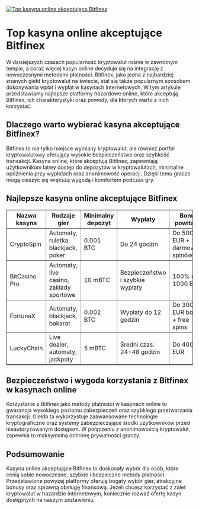 [![Top kasyna online akceptujące Bitfinex](https://123-caf.pages.dev/gitsignup.png)](https://vrmoo.ru/Bt82HjjY)

<h1>Top kasyna online akceptujące Bitfinex</h1> <p>W dzisiejszych czasach popularność kryptowalut rośnie w zawrotnym tempie, a coraz więcej kasyn online decyduje się na integrację z nowoczesnymi metodami płatności. Bitfinex, jako jedna z najbardziej znanych giełd kryptowalut na świecie, stał się także popularnym sposobem dokonywania wpłat i wypłat w kasynach internetowych. W tym artykule przedstawiamy najlepsze platformy hazardowe online, które akceptują Bitfinex, ich charakterystyki oraz powody, dla których warto z nich korzystać.</p>  <h2>Dlaczego warto wybierać kasyna akceptujące Bitfinex?</h2> <p>Bitfinex to nie tylko miejsce wymiany kryptowalut, ale również portfel kryptowalutowy oferujący wysokie bezpieczeństwo oraz szybkość transakcji. Kasyna online, które akceptują Bitfinex, zapewniają użytkownikom łatwy dostęp do depozytów w kryptowalutach, minimalne opóźnienia przy wypłatach oraz anonimowość operacji. Dzięki temu gracze mogą cieszyć się większą wygodą i komfortem podczas gry.</p>  <h2>Najlepsze kasyna online akceptujące Bitfinex</h2> <table border="1" cellpadding="8" cellspacing="0" style="border-collapse: collapse; width: 100%;">   <thead>     <tr>       <th>Nazwa kasyna</th>       <th>Rodzaje gier</th>       <th>Minimalny depozyt</th>       <th>Wypłaty</th>       <th>Bonus powitalny</th>     </tr>   </thead>   <tbody>     <tr>       <td>CryptoSpin</td>       <td>Automaty, ruletka, blackjack, poker</td>       <td>0.001 BTC</td>       <td>Do 24 godzin</td>       <td>Do 500 EUR + 100 darmowych spinów</td>     </tr>     <tr>       <td>BitCasino Pro</td>       <td>Automaty, live casino, zakłady sportowe</td>       <td>10 mBTC</td>       <td>Bezpieczeństwo i szybkie wypłaty</td>       <td>100% do 1000 EUR</td>     </tr>     <tr>       <td>FortunaX</td>       <td>Automaty, blackjack, bakarat</td>       <td>0.002 BTC</td>       <td>Wypłaty do 12 godzin</td>       <td>Do 300 EUR bonus + free spins</td>     </tr>     <tr>       <td>LuckyChain</td>       <td>Live dealer, automaty, jackpoty</td>       <td>5 mBTC</td>       <td>Średni czas: 24-48 godzin</td>       <td>Do 400 EUR</td>     </tr>   </tbody> </table>  <h2>Bezpieczeństwo i wygoda korzystania z Bitfinex w kasynach online</h2> <p>Korzystanie z Bitfinex jako metody płatności w kasynach online to gwarancja wysokiego poziomu zabezpieczeń oraz szybkiego przetwarzania transakcji. Giełda ta wykorzystuje zaawansowane technologie kryptograficzne oraz systemy zabezpieczające środki użytkowników przed nieautoryzowanym dostępem. W połączeniu z anonimowością kryptowalut, zapewnia to maksymalną ochronę prywatności graczy.</p>  <h2>Podsumowanie</h2> <p>Kasyna online akceptujące Bitfinex to doskonały wybór dla osób, które cenią sobie nowoczesne, szybkie i bezpieczne metody płatności. Przedstawione powyżej platformy oferują bogaty wybór gier, atrakcyjne bonusy oraz sprawną obsługę finansową. Jeżeli chcesz korzystać z zalet kryptowalut w hazardzie internetowym, koniecznie rozważ ofertę kasyn dostępnych na naszym zestawieniu.</p>